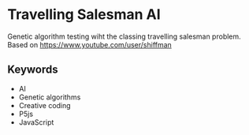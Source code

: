 # Travelling Salesman AI

Genetic algorithm testing wiht the classing travelling salesman problem. Based on https://www.youtube.com/user/shiffman

## Keywords

- AI
- Genetic algorithms
- Creative coding
- P5js
- JavaScript
